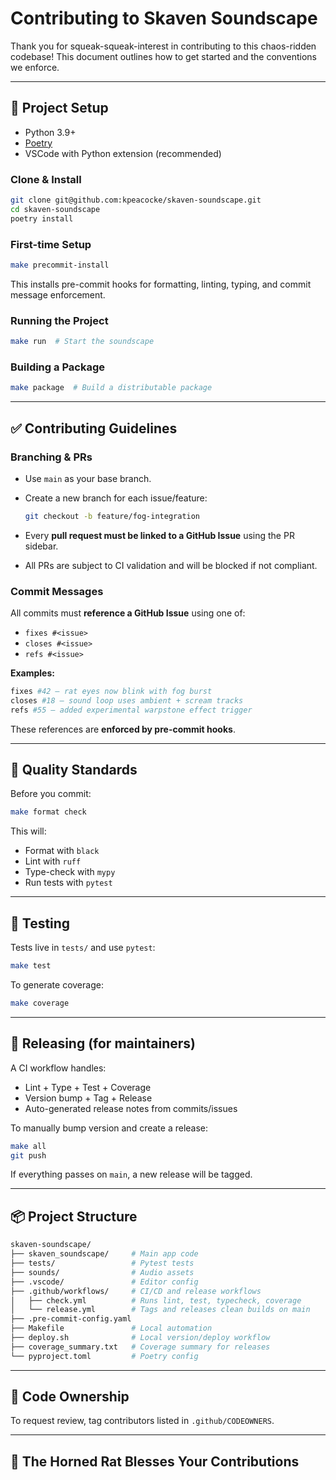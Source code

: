 # Contributing to Skaven Soundscape

Thank you for squeak-squeak-interest in contributing to this chaos-ridden codebase! This document outlines how to get started and the conventions we enforce.

---

## 🧰 Project Setup

- Python 3.9+
- [Poetry](https://python-poetry.org/docs/)
- VSCode with Python extension (recommended)

### Clone & Install

```bash
git clone git@github.com:kpeacocke/skaven-soundscape.git
cd skaven-soundscape
poetry install
```

### First-time Setup

```bash
make precommit-install
```

This installs pre-commit hooks for formatting, linting, typing, and commit message enforcement.

### Running the Project

```bash
make run  # Start the soundscape
```

### Building a Package

```bash
make package  # Build a distributable package
```

---

## ✅ Contributing Guidelines

### Branching & PRs

- Use `main` as your base branch.
- Create a new branch for each issue/feature:

  ```bash
  git checkout -b feature/fog-integration
  ```

- Every **pull request must be linked to a GitHub Issue** using the PR sidebar.
- All PRs are subject to CI validation and will be blocked if not compliant.

### Commit Messages

All commits must **reference a GitHub Issue** using one of:

- `fixes #<issue>`
- `closes #<issue>`
- `refs #<issue>`

**Examples:**

```bash
fixes #42 — rat eyes now blink with fog burst
closes #18 — sound loop uses ambient + scream tracks
refs #55 — added experimental warpstone effect trigger
```

These references are **enforced by pre-commit hooks**.

---

## 🧪 Quality Standards

Before you commit:

```bash
make format check
```

This will:

- Format with `black`
- Lint with `ruff`
- Type-check with `mypy`
- Run tests with `pytest`

---

## 🔁 Testing

Tests live in `tests/` and use `pytest`:

```bash
make test
```

To generate coverage:

```bash
make coverage
```

---

## 🚀 Releasing (for maintainers)

A CI workflow handles:

- Lint + Type + Test + Coverage
- Version bump + Tag + Release
- Auto-generated release notes from commits/issues

To manually bump version and create a release:

```bash
make all
git push
```

If everything passes on `main`, a new release will be tagged.

---

## 📦 Project Structure

```bash
skaven-soundscape/
├── skaven_soundscape/     # Main app code
├── tests/                 # Pytest tests
├── sounds/                # Audio assets
├── .vscode/               # Editor config
├── .github/workflows/     # CI/CD and release workflows
│   ├── check.yml          # Runs lint, test, typecheck, coverage
│   └── release.yml        # Tags and releases clean builds on main
├── .pre-commit-config.yaml
├── Makefile               # Local automation
├── deploy.sh              # Local version/deploy workflow
├── coverage_summary.txt   # Coverage summary for releases
└── pyproject.toml         # Poetry config
```

---

## 👥 Code Ownership

To request review, tag contributors listed in `.github/CODEOWNERS`.

---

## 🐀 The Horned Rat Blesses Your Contributions
